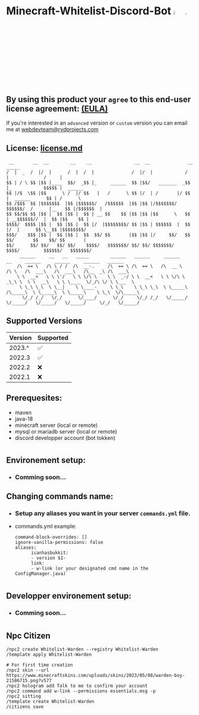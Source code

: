 # Minecraft-Whitelist-Discord-Bot <img src="https://mirrors.creativecommons.org/presskit/buttons/88x31/png/by-nc-nd.eu.png" alt="by-nc-nd" width="5%"> <img src="https://creativecommons.org/wp-content/uploads/2022/07/CCLogoColorPop1.gif" width="3%">

## By using this product your `agree` to this end-user license agreement: [(EULA)](https://github.com/Izocel/Minecraft-Whitelist-Discord-Bot/files/9796398/EULA.pdf)

If you're interested in an `advanced` version or `custom` version you can email me at <a href="mailto:webdevteam@rvdprojects.com">webdevteam@rvdprojects.com</a>

## License: [license.md](license.md)

```
 __       __  __        __    __                __  __              __               _____
/  |  _  /  |/  |      /  |  /  |              /  |/  |            /  |             /     |
$$ | / \ $$ |$$ |____  $$/  _$$ |_     ______  $$ |$$/   _______  _$$ |_            $$$$$ |  ______
$$ |/$  \$$ |$$      \ /  |/ $$   |   /      \ $$ |/  | /       |/ $$   |  ______      $$ | /      \
$$ /$$$  $$ |$$$$$$$  |$$ |$$$$$$/   /$$$$$$  |$$ |$$ |/$$$$$$$/ $$$$$$/  /      |__   $$ |/$$$$$$  |
$$ $$/$$ $$ |$$ |  $$ |$$ |  $$ | __ $$    $$ |$$ |$$ |$$      \   $$ | __$$$$$$//  |  $$ |$$    $$ |
$$$$/  $$$$ |$$ |  $$ |$$ |  $$ |/  |$$$$$$$$/ $$ |$$ | $$$$$$  |  $$ |/  |      $$ \__$$ |$$$$$$$$/
$$$/    $$$ |$$ |  $$ |$$ |  $$  $$/ $$       |$$ |$$ |/     $$/   $$  $$/       $$    $$/ $$       |
$$/      $$/ $$/   $$/ $$/    $$$$/   $$$$$$$/ $$/ $$/ $$$$$$$/     $$$$/         $$$$$$/   $$$$$$$/
     ______     __   __   _____        ______   ______     ______       __     ______     ______     ______   ______
    /\  == \   /\ \ / /  /\  __-.     /\  == \ /\  == \   /\  __ \     /\ \   /\  ___\   /\  ___\   /\__  _\ /\  ___\
    \ \  __<   \ \ \'/   \ \ \/\ \    \ \  _-/ \ \  __<   \ \ \/\ \   _\_\ \  \ \  __\   \ \ \____  \/_/\ \/ \ \___  \
     \ \_\ \_\  \ \__|    \ \____-     \ \_\    \ \_\ \_\  \ \_____\ /\_____\  \ \_____\  \ \_____\    \ \_\  \/\_____\
      \/_/ /_/   \/_/      \/____/      \/_/     \/_/ /_/   \/_____/ \/_____/   \/_____/   \/_____/     \/_/   \/_____/

```

## Supported Versions

| Version | Supported          |
| ------- | ------------------ |
| 2023.^  | :white_check_mark: |
| 2022.3  | :white_check_mark: |
| 2022.2  | :x:                |
| 2022.1  | :x:                |

## Prerequesites:

- maven
- java-18
- minecraft server (local or remote)
- mysql or mariadb server (local or remote)
- discord developper account (bot tokken)

#

## Environement setup:

- ### Comming soon...

## Changing commands name:

- ### Setup any aliases you want in your server `commands.yml` file.
- commands.yml example:

      command-block-overrides: []
      ignore-vanilla-permissions: false
      aliases:
            icanhasbukkit:
            - version $1-
            link:
            - w-link (or your designated cmd name in the ConfigManager.java)


#

## Developper environement setup:

- ### Comming soon...

#


## Npc Citizen
```
/npc2 create Whitelist-Warden --registry Whitelist-Warden
/template apply Whitelist-Warden

# For first time creation
/npc2 skin --url https://www.minecraftskins.com/uploads/skins/2023/05/08/warden-boy-21586715.png?v577
/npc2 hologram add Talk to me to confirm your account
/npc2 command add w-link --permissions essentials.msg -p
/npc2 sitting
/template create Whitelist-Warden
/citizens save
```
